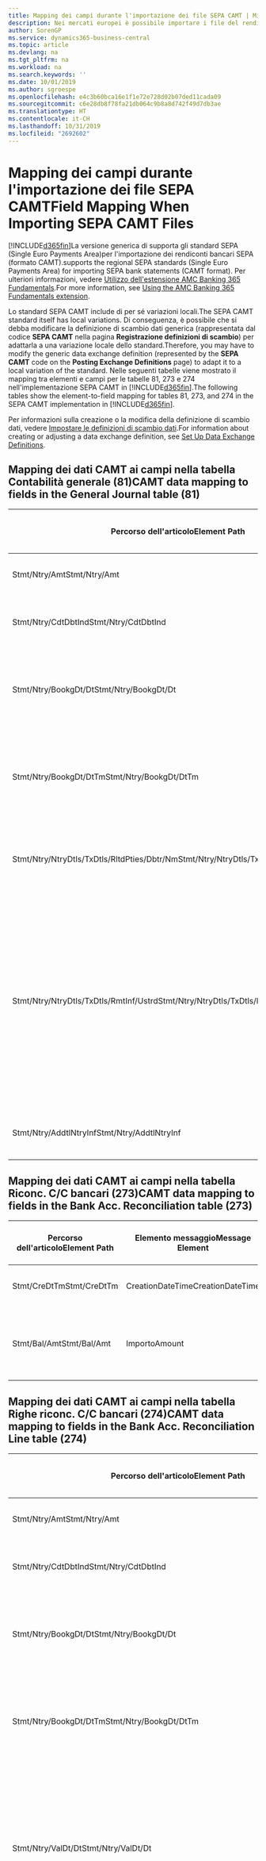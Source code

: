 ```yaml
---
title: Mapping dei campi durante l'importazione dei file SEPA CAMT | Microsoft Docs
description: Nei mercati europei è possibile importare i file del rendiconto bancario negli standard SEPA (Single Euro Payments Area) locali.
author: SorenGP
ms.service: dynamics365-business-central
ms.topic: article
ms.devlang: na
ms.tgt_pltfrm: na
ms.workload: na
ms.search.keywords: ''
ms.date: 10/01/2019
ms.author: sgroespe
ms.openlocfilehash: e4c3b60bca16e1f1e72e728d02b07ded11cada09
ms.sourcegitcommit: c6e28db8f78fa21db064c9b8a8d742f49d7db3ae
ms.translationtype: HT
ms.contentlocale: it-CH
ms.lasthandoff: 10/31/2019
ms.locfileid: "2692602"
---
```

# <a name="field-mapping-when-importing-sepa-camt-files"></a><span data-ttu-id="494b8-103">Mapping dei campi durante l'importazione dei file SEPA CAMT</span><span class="sxs-lookup"><span data-stu-id="494b8-103">Field Mapping When Importing SEPA CAMT Files</span></span>
[!INCLUDE[d365fin](includes/d365fin_md.md)]<span data-ttu-id="494b8-104">La versione generica di  supporta gli standard SEPA (Single Euro Payments Area)per l'importazione dei rendiconti bancari SEPA (formato CAMT).</span><span class="sxs-lookup"><span data-stu-id="494b8-104">supports the regional SEPA standards (Single Euro Payments Area) for importing SEPA bank statements (CAMT format).</span></span> <span data-ttu-id="494b8-105">Per ulteriori informazioni, vedere [Utilizzo dell'estensione AMC Banking 365 Fundamentals](ui-extensions-amc-banking.md).</span><span class="sxs-lookup"><span data-stu-id="494b8-105">For more information, see [Using the AMC Banking 365 Fundamentals extension](ui-extensions-amc-banking.md).</span></span>  

 <span data-ttu-id="494b8-106">Lo standard SEPA CAMT include di per sé variazioni locali.</span><span class="sxs-lookup"><span data-stu-id="494b8-106">The SEPA CAMT standard itself has local variations.</span></span> <span data-ttu-id="494b8-107">Di conseguenza, è possibile che si debba modificare la definizione di scambio dati generica (rappresentata dal codice **SEPA CAMT** nella pagina **Registrazione definizioni di scambio**) per adattarla a una variazione locale dello standard.</span><span class="sxs-lookup"><span data-stu-id="494b8-107">Therefore, you may have to modify the generic data exchange definition (represented by the **SEPA CAMT** code on the **Posting Exchange Definitions** page) to adapt it to a local variation of the standard.</span></span> <span data-ttu-id="494b8-108">Nelle seguenti tabelle viene mostrato il mapping tra elementi e campi per le tabelle 81, 273 e 274 nell'implementazione SEPA CAMT in [!INCLUDE[d365fin](includes/d365fin_md.md)].</span><span class="sxs-lookup"><span data-stu-id="494b8-108">The following tables show the element-to-field mapping for tables 81, 273, and 274 in the SEPA CAMT implementation in [!INCLUDE[d365fin](includes/d365fin_md.md)].</span></span>  

 <span data-ttu-id="494b8-109">Per informazioni sulla creazione o la modifica della definizione di scambio dati, vedere [Impostare le definizioni di scambio dati](across-how-to-set-up-data-exchange-definitions.md).</span><span class="sxs-lookup"><span data-stu-id="494b8-109">For information about creating or adjusting a data exchange definition, see [Set Up Data Exchange Definitions](across-how-to-set-up-data-exchange-definitions.md).</span></span>  

## <a name="camt-data-mapping-to-fields-in-the-general-journal-table-81"></a><span data-ttu-id="494b8-110">Mapping dei dati CAMT ai campi nella tabella Contabilità generale (81)</span><span class="sxs-lookup"><span data-stu-id="494b8-110">CAMT data mapping to fields in the General Journal table (81)</span></span>  

|<span data-ttu-id="494b8-111">Percorso dell'articolo</span><span class="sxs-lookup"><span data-stu-id="494b8-111">Element Path</span></span>|<span data-ttu-id="494b8-112">Elemento messaggio</span><span class="sxs-lookup"><span data-stu-id="494b8-112">Message Element</span></span>|<span data-ttu-id="494b8-113">Tipo di dati</span><span class="sxs-lookup"><span data-stu-id="494b8-113">Data Type</span></span>|<span data-ttu-id="494b8-114">Descrizione</span><span class="sxs-lookup"><span data-stu-id="494b8-114">Description</span></span>|<span data-ttu-id="494b8-115">Identificatore segno negativo</span><span class="sxs-lookup"><span data-stu-id="494b8-115">Negative-Sign Identifier</span></span>|<span data-ttu-id="494b8-116">Nr. campo</span><span class="sxs-lookup"><span data-stu-id="494b8-116">Field No.</span></span>|<span data-ttu-id="494b8-117">Nome campo</span><span class="sxs-lookup"><span data-stu-id="494b8-117">Field Name</span></span>|  
|------------------|---------------------|---------------|-----------------|-------------------------------|---------------|----------------|  
|<span data-ttu-id="494b8-118">Stmt/Ntry/Amt</span><span class="sxs-lookup"><span data-stu-id="494b8-118">Stmt/Ntry/Amt</span></span>|<span data-ttu-id="494b8-119">Importo</span><span class="sxs-lookup"><span data-stu-id="494b8-119">Amount</span></span>|<span data-ttu-id="494b8-120">Decimale</span><span class="sxs-lookup"><span data-stu-id="494b8-120">Decimal</span></span>|<span data-ttu-id="494b8-121">Specifica l'importo di denaro nel movimento cassa.</span><span class="sxs-lookup"><span data-stu-id="494b8-121">The amount of money in the cash entry</span></span>||<span data-ttu-id="494b8-122">13</span><span class="sxs-lookup"><span data-stu-id="494b8-122">13</span></span>|<span data-ttu-id="494b8-123">Importo</span><span class="sxs-lookup"><span data-stu-id="494b8-123">Amount</span></span>|  
|<span data-ttu-id="494b8-124">Stmt/Ntry/CdtDbtInd</span><span class="sxs-lookup"><span data-stu-id="494b8-124">Stmt/Ntry/CdtDbtInd</span></span>|<span data-ttu-id="494b8-125">CreditDebitIndicator</span><span class="sxs-lookup"><span data-stu-id="494b8-125">CreditDebitIndicator</span></span>|<span data-ttu-id="494b8-126">Testo</span><span class="sxs-lookup"><span data-stu-id="494b8-126">Text</span></span>|<span data-ttu-id="494b8-127">Indica se il movimento è un credito o un debito</span><span class="sxs-lookup"><span data-stu-id="494b8-127">Indicates whether the entry is a credit or a debit entry</span></span>|<span data-ttu-id="494b8-128">DBIT</span><span class="sxs-lookup"><span data-stu-id="494b8-128">DBIT</span></span>|<span data-ttu-id="494b8-129">13</span><span class="sxs-lookup"><span data-stu-id="494b8-129">13</span></span>|<span data-ttu-id="494b8-130">Importo</span><span class="sxs-lookup"><span data-stu-id="494b8-130">Amount</span></span>|  
|<span data-ttu-id="494b8-131">Stmt/Ntry/BookgDt/Dt</span><span class="sxs-lookup"><span data-stu-id="494b8-131">Stmt/Ntry/BookgDt/Dt</span></span>|<span data-ttu-id="494b8-132">Data</span><span class="sxs-lookup"><span data-stu-id="494b8-132">Date</span></span>|<span data-ttu-id="494b8-133">Data</span><span class="sxs-lookup"><span data-stu-id="494b8-133">Date</span></span>|<span data-ttu-id="494b8-134">Data in cui un movimento viene registrato in un conto nei registri di chi utilizza il conto</span><span class="sxs-lookup"><span data-stu-id="494b8-134">The date when an entry is posted to an account on the account servicer's books</span></span>||<span data-ttu-id="494b8-135">5</span><span class="sxs-lookup"><span data-stu-id="494b8-135">5</span></span>|<span data-ttu-id="494b8-136">Data di registrazione:</span><span class="sxs-lookup"><span data-stu-id="494b8-136">Posting Date</span></span>|  
|<span data-ttu-id="494b8-137">Stmt/Ntry/BookgDt/DtTm</span><span class="sxs-lookup"><span data-stu-id="494b8-137">Stmt/Ntry/BookgDt/DtTm</span></span>|<span data-ttu-id="494b8-138">DataOra</span><span class="sxs-lookup"><span data-stu-id="494b8-138">DateTime</span></span>|<span data-ttu-id="494b8-139">DataOra</span><span class="sxs-lookup"><span data-stu-id="494b8-139">DateTime</span></span>|<span data-ttu-id="494b8-140">Data e ora in cui un movimento viene registrato in un conto nei registri di chi utilizza il conto</span><span class="sxs-lookup"><span data-stu-id="494b8-140">The date and time when an entry is posted to an account on the account servicer's books</span></span>||<span data-ttu-id="494b8-141">5</span><span class="sxs-lookup"><span data-stu-id="494b8-141">5</span></span>|<span data-ttu-id="494b8-142">Data di registrazione:</span><span class="sxs-lookup"><span data-stu-id="494b8-142">Posting Date</span></span>|  
|<span data-ttu-id="494b8-143">Stmt/Ntry/NtryDtls/TxDtls/RltdPties/Dbtr/Nm</span><span class="sxs-lookup"><span data-stu-id="494b8-143">Stmt/Ntry/NtryDtls/TxDtls/RltdPties/Dbtr/Nm</span></span>|<span data-ttu-id="494b8-144">Nome</span><span class="sxs-lookup"><span data-stu-id="494b8-144">Name</span></span>|<span data-ttu-id="494b8-145">Testo</span><span class="sxs-lookup"><span data-stu-id="494b8-145">Text</span></span>|<span data-ttu-id="494b8-146">Nome della parte che deve una somma di denaro al creditore (finale)</span><span class="sxs-lookup"><span data-stu-id="494b8-146">The name of the party that owes an amount of money to the (ultimate) creditor</span></span>||<span data-ttu-id="494b8-147">1221</span><span class="sxs-lookup"><span data-stu-id="494b8-147">1221</span></span>|<span data-ttu-id="494b8-148">Informazioni sul pagante</span><span class="sxs-lookup"><span data-stu-id="494b8-148">Payer Information</span></span>|  
|<span data-ttu-id="494b8-149">Stmt/Ntry/NtryDtls/TxDtls/RmtInf/Ustrd</span><span class="sxs-lookup"><span data-stu-id="494b8-149">Stmt/Ntry/NtryDtls/TxDtls/RmtInf/Ustrd</span></span>|<span data-ttu-id="494b8-150">Non strutturato</span><span class="sxs-lookup"><span data-stu-id="494b8-150">Unstructured</span></span>|<span data-ttu-id="494b8-151">Testo</span><span class="sxs-lookup"><span data-stu-id="494b8-151">Text</span></span>|<span data-ttu-id="494b8-152">Informazioni fornite per consentire la corrispondenza o riconciliazione di un movimento con gli articoli oggetto del pagamento, come le fatture aziendali in un sistema conto clienti, in un form non strutturato</span><span class="sxs-lookup"><span data-stu-id="494b8-152">Information supplied to enable the matching/reconciliation of an entry with the items that the payment is intended to settle, such as commercial invoices in an accounts-receivable system, in an unstructured form</span></span>||<span data-ttu-id="494b8-153">8</span><span class="sxs-lookup"><span data-stu-id="494b8-153">8</span></span>|<span data-ttu-id="494b8-154">Descrizione</span><span class="sxs-lookup"><span data-stu-id="494b8-154">Description</span></span>|  
|<span data-ttu-id="494b8-155">Stmt/Ntry/AddtlNtryInf</span><span class="sxs-lookup"><span data-stu-id="494b8-155">Stmt/Ntry/AddtlNtryInf</span></span>|<span data-ttu-id="494b8-156">AdditionalEntryInformation</span><span class="sxs-lookup"><span data-stu-id="494b8-156">AdditionalEntryInformation</span></span>|<span data-ttu-id="494b8-157">Testo</span><span class="sxs-lookup"><span data-stu-id="494b8-157">Text</span></span>|<span data-ttu-id="494b8-158">Informazioni aggiuntive relative al movimento</span><span class="sxs-lookup"><span data-stu-id="494b8-158">Additional information about the entry</span></span>||<span data-ttu-id="494b8-159">1222</span><span class="sxs-lookup"><span data-stu-id="494b8-159">1222</span></span>|<span data-ttu-id="494b8-160">Informazioni sulla transazione</span><span class="sxs-lookup"><span data-stu-id="494b8-160">Transaction Information</span></span>|  

## <a name="camt-data-mapping-to-fields-in-the-bank-acc-reconciliation-table-273"></a><span data-ttu-id="494b8-161">Mapping dei dati CAMT ai campi nella tabella Riconc. C/C bancari (273)</span><span class="sxs-lookup"><span data-stu-id="494b8-161">CAMT data mapping to fields in the Bank Acc. Reconciliation table (273)</span></span>  

|<span data-ttu-id="494b8-162">Percorso dell'articolo</span><span class="sxs-lookup"><span data-stu-id="494b8-162">Element Path</span></span>|<span data-ttu-id="494b8-163">Elemento messaggio</span><span class="sxs-lookup"><span data-stu-id="494b8-163">Message Element</span></span>|<span data-ttu-id="494b8-164">Tipo di dati</span><span class="sxs-lookup"><span data-stu-id="494b8-164">Data Type</span></span>|<span data-ttu-id="494b8-165">Descrizione</span><span class="sxs-lookup"><span data-stu-id="494b8-165">Description</span></span>|<span data-ttu-id="494b8-166">Identificatore segno negativo</span><span class="sxs-lookup"><span data-stu-id="494b8-166">Negative-Sign Identifier</span></span>|<span data-ttu-id="494b8-167">Nr. campo</span><span class="sxs-lookup"><span data-stu-id="494b8-167">Field No.</span></span>|<span data-ttu-id="494b8-168">Nome campo</span><span class="sxs-lookup"><span data-stu-id="494b8-168">Field Name</span></span>|  
|------------------|---------------------|---------------|-----------------|-------------------------------|---------------|----------------|  
|<span data-ttu-id="494b8-169">Stmt/CreDtTm</span><span class="sxs-lookup"><span data-stu-id="494b8-169">Stmt/CreDtTm</span></span>|<span data-ttu-id="494b8-170">CreationDateTime</span><span class="sxs-lookup"><span data-stu-id="494b8-170">CreationDateTime</span></span>|<span data-ttu-id="494b8-171">Data</span><span class="sxs-lookup"><span data-stu-id="494b8-171">Date</span></span>|<span data-ttu-id="494b8-172">Data e ora di creazione del messaggio</span><span class="sxs-lookup"><span data-stu-id="494b8-172">The date and time when the message was created</span></span>||<span data-ttu-id="494b8-173">3</span><span class="sxs-lookup"><span data-stu-id="494b8-173">3</span></span>|<span data-ttu-id="494b8-174">Data estratto conto</span><span class="sxs-lookup"><span data-stu-id="494b8-174">Statement Date</span></span>|  
|<span data-ttu-id="494b8-175">Stmt/Bal/Amt</span><span class="sxs-lookup"><span data-stu-id="494b8-175">Stmt/Bal/Amt</span></span>|<span data-ttu-id="494b8-176">Importo</span><span class="sxs-lookup"><span data-stu-id="494b8-176">Amount</span></span>|<span data-ttu-id="494b8-177">Decimale</span><span class="sxs-lookup"><span data-stu-id="494b8-177">Decimal</span></span>|<span data-ttu-id="494b8-178">Importo risultante dagli importi al netto per tutti i movimenti dare e avere</span><span class="sxs-lookup"><span data-stu-id="494b8-178">The amount resulting from the netted amounts for all debit and credit entries</span></span>||<span data-ttu-id="494b8-179">4</span><span class="sxs-lookup"><span data-stu-id="494b8-179">4</span></span>|<span data-ttu-id="494b8-180">Saldo finale estratto conto</span><span class="sxs-lookup"><span data-stu-id="494b8-180">Statement Ending Balance</span></span>|  

## <a name="camt-data-mapping-to-fields-in-the-bank-acc-reconciliation-line-table-274"></a><span data-ttu-id="494b8-181">Mapping dei dati CAMT ai campi nella tabella Righe riconc. C/C bancari (274)</span><span class="sxs-lookup"><span data-stu-id="494b8-181">CAMT data mapping to fields in the Bank Acc. Reconciliation Line table (274)</span></span>  

|<span data-ttu-id="494b8-182">Percorso dell'articolo</span><span class="sxs-lookup"><span data-stu-id="494b8-182">Element Path</span></span>|<span data-ttu-id="494b8-183">Elemento messaggio</span><span class="sxs-lookup"><span data-stu-id="494b8-183">Message Element</span></span>|<span data-ttu-id="494b8-184">Tipo di dati</span><span class="sxs-lookup"><span data-stu-id="494b8-184">Data Type</span></span>|<span data-ttu-id="494b8-185">Descrizione</span><span class="sxs-lookup"><span data-stu-id="494b8-185">Description</span></span>|<span data-ttu-id="494b8-186">Identificatore segno negativo</span><span class="sxs-lookup"><span data-stu-id="494b8-186">Negative-Sign Identifier</span></span>|<span data-ttu-id="494b8-187">Nr. campo</span><span class="sxs-lookup"><span data-stu-id="494b8-187">Field No.</span></span>|<span data-ttu-id="494b8-188">Nome campo</span><span class="sxs-lookup"><span data-stu-id="494b8-188">Field Name</span></span>|  
|------------------|---------------------|---------------|-----------------|-------------------------------|---------------|----------------|  
|<span data-ttu-id="494b8-189">Stmt/Ntry/Amt</span><span class="sxs-lookup"><span data-stu-id="494b8-189">Stmt/Ntry/Amt</span></span>|<span data-ttu-id="494b8-190">Importo</span><span class="sxs-lookup"><span data-stu-id="494b8-190">Amount</span></span>|<span data-ttu-id="494b8-191">Decimale</span><span class="sxs-lookup"><span data-stu-id="494b8-191">Decimal</span></span>|<span data-ttu-id="494b8-192">Specifica l'importo di denaro nel movimento cassa.</span><span class="sxs-lookup"><span data-stu-id="494b8-192">The amount of money in the cash entry</span></span>||<span data-ttu-id="494b8-193">7</span><span class="sxs-lookup"><span data-stu-id="494b8-193">7</span></span>|<span data-ttu-id="494b8-194">Importo estratto conto</span><span class="sxs-lookup"><span data-stu-id="494b8-194">Statement Amount</span></span>|  
|<span data-ttu-id="494b8-195">Stmt/Ntry/CdtDbtInd</span><span class="sxs-lookup"><span data-stu-id="494b8-195">Stmt/Ntry/CdtDbtInd</span></span>|<span data-ttu-id="494b8-196">CreditDebitIndicator</span><span class="sxs-lookup"><span data-stu-id="494b8-196">CreditDebitIndicator</span></span>|<span data-ttu-id="494b8-197">Testo</span><span class="sxs-lookup"><span data-stu-id="494b8-197">Text</span></span>|<span data-ttu-id="494b8-198">Indica se il movimento è un credito o un debito</span><span class="sxs-lookup"><span data-stu-id="494b8-198">Indicates whether the entry is a credit or a debit entry</span></span>|<span data-ttu-id="494b8-199">DBIT</span><span class="sxs-lookup"><span data-stu-id="494b8-199">DBIT</span></span>|<span data-ttu-id="494b8-200">7</span><span class="sxs-lookup"><span data-stu-id="494b8-200">7</span></span>|<span data-ttu-id="494b8-201">Importo estratto conto</span><span class="sxs-lookup"><span data-stu-id="494b8-201">Statement Amount</span></span>|  
|<span data-ttu-id="494b8-202">Stmt/Ntry/BookgDt/Dt</span><span class="sxs-lookup"><span data-stu-id="494b8-202">Stmt/Ntry/BookgDt/Dt</span></span>|<span data-ttu-id="494b8-203">Data</span><span class="sxs-lookup"><span data-stu-id="494b8-203">Date</span></span>|<span data-ttu-id="494b8-204">Data</span><span class="sxs-lookup"><span data-stu-id="494b8-204">Date</span></span>|<span data-ttu-id="494b8-205">Data in cui un movimento viene registrato in un conto nei registri di chi utilizza il conto</span><span class="sxs-lookup"><span data-stu-id="494b8-205">The date when an entry is posted to an account on the account servicer's books</span></span>||<span data-ttu-id="494b8-206">5</span><span class="sxs-lookup"><span data-stu-id="494b8-206">5</span></span>|<span data-ttu-id="494b8-207">Data transazione</span><span class="sxs-lookup"><span data-stu-id="494b8-207">Transaction Date</span></span>|  
|<span data-ttu-id="494b8-208">Stmt/Ntry/BookgDt/DtTm</span><span class="sxs-lookup"><span data-stu-id="494b8-208">Stmt/Ntry/BookgDt/DtTm</span></span>|<span data-ttu-id="494b8-209">DataOra</span><span class="sxs-lookup"><span data-stu-id="494b8-209">DateTime</span></span>|<span data-ttu-id="494b8-210">DataOra</span><span class="sxs-lookup"><span data-stu-id="494b8-210">DateTime</span></span>|<span data-ttu-id="494b8-211">Data e ora in cui un movimento viene registrato in un conto nei registri di chi utilizza il conto</span><span class="sxs-lookup"><span data-stu-id="494b8-211">The date and time when an entry is posted to an account on the account servicer's books</span></span>||<span data-ttu-id="494b8-212">5</span><span class="sxs-lookup"><span data-stu-id="494b8-212">5</span></span>|<span data-ttu-id="494b8-213">Data transazione</span><span class="sxs-lookup"><span data-stu-id="494b8-213">Transaction Date</span></span>|  
|<span data-ttu-id="494b8-214">Stmt/Ntry/ValDt/Dt</span><span class="sxs-lookup"><span data-stu-id="494b8-214">Stmt/Ntry/ValDt/Dt</span></span>|<span data-ttu-id="494b8-215">Data</span><span class="sxs-lookup"><span data-stu-id="494b8-215">Date</span></span>|<span data-ttu-id="494b8-216">Data</span><span class="sxs-lookup"><span data-stu-id="494b8-216">Date</span></span>|<span data-ttu-id="494b8-217">Data in cui i cespiti diventano disponibili al proprietario del conto nel caso di un movimento in avere o cessano di essere disponibili nel caso di un movimento in dare</span><span class="sxs-lookup"><span data-stu-id="494b8-217">The date when assets become available to the account owner in case of a credit entry, or cease to be available to the account owner in case of a debit entry</span></span>||<span data-ttu-id="494b8-218">12</span><span class="sxs-lookup"><span data-stu-id="494b8-218">12</span></span>|<span data-ttu-id="494b8-219">Data valuta</span><span class="sxs-lookup"><span data-stu-id="494b8-219">Value Date</span></span>|  
|<span data-ttu-id="494b8-220">Stmt/Ntry/ValDt/DtTm</span><span class="sxs-lookup"><span data-stu-id="494b8-220">Stmt/Ntry/ValDt/DtTm</span></span>|<span data-ttu-id="494b8-221">DataOra</span><span class="sxs-lookup"><span data-stu-id="494b8-221">DateTime</span></span>|<span data-ttu-id="494b8-222">DataOra</span><span class="sxs-lookup"><span data-stu-id="494b8-222">DateTime</span></span>|<span data-ttu-id="494b8-223">Data e ora in cui i cespiti diventano disponibili al proprietario del conto nel caso di un movimento in avere o cessano di essere disponibili nel caso di un movimento in dare</span><span class="sxs-lookup"><span data-stu-id="494b8-223">The date and time when assets become available to the account owner in case of a credit entry, or cease to be available to the account owner in case of a debit entry</span></span>||<span data-ttu-id="494b8-224">12</span><span class="sxs-lookup"><span data-stu-id="494b8-224">12</span></span>|<span data-ttu-id="494b8-225">Data valuta</span><span class="sxs-lookup"><span data-stu-id="494b8-225">Value Date</span></span>|  
|<span data-ttu-id="494b8-226">Stmt/Ntry/NtryDtls/TxDtls/RltdPties/Dbtr/Nm</span><span class="sxs-lookup"><span data-stu-id="494b8-226">Stmt/Ntry/NtryDtls/TxDtls/RltdPties/Dbtr/Nm</span></span>|<span data-ttu-id="494b8-227">Nome</span><span class="sxs-lookup"><span data-stu-id="494b8-227">Name</span></span>|<span data-ttu-id="494b8-228">Testo</span><span class="sxs-lookup"><span data-stu-id="494b8-228">Text</span></span>|<span data-ttu-id="494b8-229">Nome della parte che deve una somma di denaro al creditore (finale)</span><span class="sxs-lookup"><span data-stu-id="494b8-229">The name of the party that owes an amount of money to the (ultimate) creditor</span></span>||<span data-ttu-id="494b8-230">15</span><span class="sxs-lookup"><span data-stu-id="494b8-230">15</span></span>|<span data-ttu-id="494b8-231">Informazioni sul pagante</span><span class="sxs-lookup"><span data-stu-id="494b8-231">Payer Information</span></span>|  
|<span data-ttu-id="494b8-232">Stmt/Ntry/NtryDtls/TxDtls/RmtInf/Ustrd</span><span class="sxs-lookup"><span data-stu-id="494b8-232">Stmt/Ntry/NtryDtls/TxDtls/RmtInf/Ustrd</span></span>|<span data-ttu-id="494b8-233">Non strutturato</span><span class="sxs-lookup"><span data-stu-id="494b8-233">Unstructured</span></span>|<span data-ttu-id="494b8-234">Testo</span><span class="sxs-lookup"><span data-stu-id="494b8-234">Text</span></span>|<span data-ttu-id="494b8-235">Informazioni fornite per consentire la corrispondenza o riconciliazione di un movimento con gli articoli oggetto del pagamento, come le fatture aziendali in un sistema conto clienti, in un form non strutturato</span><span class="sxs-lookup"><span data-stu-id="494b8-235">Information supplied to enable the matching/reconciliation of an entry with the items that the payment is intended to settle, such as commercial invoices in an accounts-receivable system, in an unstructured form</span></span>||<span data-ttu-id="494b8-236">6</span><span class="sxs-lookup"><span data-stu-id="494b8-236">6</span></span>|<span data-ttu-id="494b8-237">Descrizione</span><span class="sxs-lookup"><span data-stu-id="494b8-237">Description</span></span>|  
|<span data-ttu-id="494b8-238">Stmt/Ntry/AddtlNtryInf</span><span class="sxs-lookup"><span data-stu-id="494b8-238">Stmt/Ntry/AddtlNtryInf</span></span>|<span data-ttu-id="494b8-239">AdditionalEntryInformation</span><span class="sxs-lookup"><span data-stu-id="494b8-239">AdditionalEntryInformation</span></span>|<span data-ttu-id="494b8-240">Testo</span><span class="sxs-lookup"><span data-stu-id="494b8-240">Text</span></span>|<span data-ttu-id="494b8-241">Informazioni aggiuntive relative al movimento</span><span class="sxs-lookup"><span data-stu-id="494b8-241">Additional information about the entry</span></span>||<span data-ttu-id="494b8-242">16</span><span class="sxs-lookup"><span data-stu-id="494b8-242">16</span></span>|<span data-ttu-id="494b8-243">Informazioni sulla transazione</span><span class="sxs-lookup"><span data-stu-id="494b8-243">Transaction Information</span></span>|  

 <span data-ttu-id="494b8-244">Gli elementi nel nodo **Ntry** importati in [!INCLUDE[d365fin](includes/d365fin_md.md)], ma di cui non è stato eseguito il mapping ad alcun campo, vengono memorizzati nella tabella **Registrazione definizione colonna scambio dati**.</span><span class="sxs-lookup"><span data-stu-id="494b8-244">Elements in the **Ntry** node that are imported into [!INCLUDE[d365fin](includes/d365fin_md.md)] but not mapped to any fields are stored in the **Posting Exch. Column Def** table.</span></span> <span data-ttu-id="494b8-245">Gli utenti possono vedere gli elementi nelle pagine **Registrazione riconciliazione pagamenti**, **Collegamento pagamenti** e **Riconciliazioni C/C bancari** scegliendo l'azione **Dettagli riga rendiconto bancario**.</span><span class="sxs-lookup"><span data-stu-id="494b8-245">Users can view these elements from the **Payment Reconciliation Journal**, **Payment Application**, and **Bank Acc. Reconciliation** pages by choosing the **Bank Statement Line Details** action.</span></span> <span data-ttu-id="494b8-246">Per ulteriori informazioni, vedere [Riconciliare i pagamenti utilizzando il collegamento automatico](receivables-how-reconcile-payments-auto-application.md).</span><span class="sxs-lookup"><span data-stu-id="494b8-246">For more information, see [Reconcile Payments Using Automatic Application](receivables-how-reconcile-payments-auto-application.md).</span></span>  
## <a name="see-also"></a><span data-ttu-id="494b8-247">Vedere anche</span><span class="sxs-lookup"><span data-stu-id="494b8-247">See Also</span></span>  
[<span data-ttu-id="494b8-248">Impostazione dello scambio di dati</span><span class="sxs-lookup"><span data-stu-id="494b8-248">Setting Up Data Exchange</span></span>](across-set-up-data-exchange.md)  
[<span data-ttu-id="494b8-249">Scambio di dati in modalità elettronica</span><span class="sxs-lookup"><span data-stu-id="494b8-249">Exchanging Data Electronically</span></span>](across-data-exchange.md)  
<span data-ttu-id="494b8-250">[Utilizzo dell'estensione AMC Banking 365 Fundamentals](ui-extensions-amc-banking.md) </span><span class="sxs-lookup"><span data-stu-id="494b8-250">[Using the AMC Banking 365 Fundamentals extension](ui-extensions-amc-banking.md) </span></span>  
[<span data-ttu-id="494b8-251">Utilizzare gli schemi XML per preparare le definizioni di scambio dati</span><span class="sxs-lookup"><span data-stu-id="494b8-251">Use XML Schemas to Prepare Data Exchange Definitions</span></span>](across-how-to-use-xml-schemas-to-prepare-data-exchange-definitions.md)  
[<span data-ttu-id="494b8-252">Riconciliare i pagamenti utilizzando il collegamento automatico</span><span class="sxs-lookup"><span data-stu-id="494b8-252">Reconcile Payments Using Automatic Application</span></span>](receivables-how-reconcile-payments-auto-application.md)  
